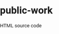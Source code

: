 # public-work
HTML source code
<!DOCTYPE html><html lang="en-US" dir="ltr"><head><meta charset="UTF-8"><meta http-equiv="Cache-Control" content="no-cache"/><meta http-equiv="pragma" content="no-cache"/><title>Google AdMob</title><script>window.$acx = {xsrfToken: 'ALwxsBFjYUb5Thihkse0lkuLWM3yYT96Tg:1649965695984',};</script><script>(function(){/*

 Copyright The Closure Library Authors.
 SPDX-License-Identifier: Apache-2.0
*/
'use strict';var e="function"==typeof Object.defineProperties?Object.defineProperty:function(a,b,c){if(a==Array.prototype||a==Object.prototype)return a;a[b]=c.value;return a};function m(a){a=["object"==typeof globalThis&&globalThis,a,"object"==typeof window&&window,"object"==typeof self&&self,"object"==typeof global&&global];for(var b=0;b<a.length;++b){var c=a[b];if(c&&c.Math==Math)return c}throw Error("Cannot find global object");}var n=m(this);
function q(a,b){if(b)a:{var c=n;a=a.split(".");for(var d=0;d<a.length-1;d++){var f=a[d];if(!(f in c))break a;c=c[f]}a=a[a.length-1];d=c[a];b=b(d);b!=d&&null!=b&&e(c,a,{configurable:!0,writable:!0,value:b})}}var r="function"==typeof Object.assign?Object.assign:function(a,b){for(var c=1;c<arguments.length;c++){var d=arguments[c];if(d)for(var f in d)Object.prototype.hasOwnProperty.call(d,f)&&(a[f]=d[f])}return a};q("Object.assign",function(a){return a||r});var u=this||self;function v(a){return new u.Promise(a)}
function w(a,b){b=void 0===b?{}:b;if("fetch"in u)return u.fetch(a,b);var c=new XMLHttpRequest,d=b.method||"GET",f=b.headers||{},h=b.body;return v(function(l,g){c.addEventListener("readystatechange",function(){4==c.readyState&&(200<=c.status&&300>c.status?l({ok:!0,status:c.status,text:function(){return u.Promise.resolve(c.responseText)}}):g({ok:!1,status:c.status,text:function(){return u.Promise.resolve(c.responseText)}}))});c.open(d,a);for(var k in f)c.setRequestHeader(k,f[k]);c.send(h)})}
function x(a,b){return v(function(c,d){function f(h){a().then(function(l){return c(Object.assign({},{value:l},h))})["catch"](function(l){h.failureTimestamps.push((new Date).getTime());h.retries===b?d(Object.assign({},{exception:l},h)):setTimeout(function(){h.retries+=1;h.attemptTimestamps.push((new Date).getTime());return f(h)},1E3*(Math.pow(2,h.retries)+Math.random()))})}f({retries:0,attemptTimestamps:[(new Date).getTime()],failureTimestamps:[],allowedAttempts:b})})};var y=[],z={},A=0,B;function C(a,b){return y.filter(function(c){return c.startTime>=a&&c.startTime+c.duration<=b})}function D(a){z[a]=performance.now();0>=A&&B.observe({entryTypes:["longtask"]});A=Math.max(0,A+1)}function E(a){var b=performance.now(),c=z[a];delete z[a];A--;"takeRecords"in B&&Array.prototype.push.apply(y,B.takeRecords());a=C(c,b);0>=A&&(B.disconnect(),A=y.length=0);return a};var F={},G={},H,I,J=0;function L(a){a.forEach(function(b){b.name in F&&(F[b.name]={startTime:b.startTime,responseStart:b.responseStart,responseEnd:b.responseEnd,transferSize:b.transferSize})})}function M(a,b){1E3>=J+1&&!(a in G)&&(J++,G[a]=b||a,F[b||a]=!0)}function N(a){var b=G[a],c=F[b];J-=c?1:0;1==c&&(L(I()),c=F[b]);delete F[b];delete G[a];return 1==c?void 0:c}function O(a){var b=G[a],c=F[b];delete F[b];delete G[a];J-=c?1:0};/*

 SPDX-License-Identifier: Apache-2.0
*/
function P(a,b){b={src:a,retryResult:b};"$acx"in u&&"resourceTimingBuffer"in u.$acx&&(b.performanceEntry=u.$acx.resourceTimingBuffer.get(a));return b}function Q(a){return v(function(b,c){try{"function"===typeof a&&a(),b()}catch(d){c(d)}})}function R(a,b){var c={},d;for(d in b)b.hasOwnProperty(d)&&(a.hasOwnProperty(d)?c[d]=a[d]:c[d]=b[d]);return c}function S(){var a=document.createElement("script");"nonce"in a?a.nonce=u.$acx.cspNonce:a.setAttribute("nonce",u.$acx.cspNonce);return a}
function T(a){var b=void 0===b?w:b;u.dart_requestedScripts=u.dart_requestedScripts||[];this.i=this.h=null;this.s=b;this.g={};this.m=a}T.prototype.load=function(a,b){b=void 0===b?{}:b;b=R(b,U);return V(this,a.src,function(){return W(a.cloneNode(!1))},b.retries,b.track,b.dedupe)};
T.prototype.u=function(a,b){b=void 0===b?{}:b;b=R(b,U);var c=b.retries,d=b.track;b=b.dedupe;var f=S();if(!this.m)throw"loadUrlUsingScriptTag API cannot be used without providing a scriptSrcSetter.";this.m(f,a);return this.load(f,{B:c,track:d,A:b})};
T.prototype.v=function(a,b){var c=this;b=void 0===b?{}:b;b=R(b,aa);var d=b.retries,f=b.track,h=b.dedupe,l=b.beforeExecute,g=b.requestPayload,k=b.contentType;if(b.xsrfProtected){var p={method:"POST",headers:{"X-Framework-Xsrf-Token":u.$acx.xsrfToken}};void 0!==g&&""!==g&&(p.body=g,p.headers["Content-Type"]=k)}return V(this,a,function(){var t=p;t=void 0===t?{method:"GET"}:t;return c.s(a,t)},d,f,h,function(t){return t.text().then(function(ba){return Q(l).then(function(){var K=S();K.appendChild(document.createTextNode(ba));
document.head.appendChild(K)})})})};
function V(a,b,c,d,f,h,l){if(h&&b in a.g)return a.g[b];d=c=x(c,d);l&&(d=c.then(function(g){return l(g.value).then(function(){return g}).catch(function(k){g.exception=k;return g})}));b in a.g||(a.g[b]=d);return f?(u.dart_requestedScripts.push(b),"$acx"in u&&"resourceTimingBuffer"in u.$acx&&u.$acx.resourceTimingBuffer.add(b),d.then(function(g){if("acx_Observable"in u){var k=P(b,g);a.l().mutate(function(p){p.push(k)});g.performanceEntry=k.performanceEntry}return g}).catch(function(g){if("acx_Observable"in u){var k=
P(b,g);a.j().mutate(function(p){p.push(k)});g.performanceEntry=k.performanceEntry}return g})):d}function W(a){document.head.appendChild(a);return v(function(b,c){a.onload=b;a.onerror=function(d){a.remove();c(d)}})}T.prototype.l=function(){return this.i=this.i||new u.acx_Observable([])};T.prototype.j=function(){return this.h=this.h||new u.acx_Observable([])};T.prototype.o=function(){this.i=this.h=null};
var U={retries:2,track:!0,dedupe:!1},aa={retries:2,track:!0,dedupe:!1,xsrfProtected:!0,beforeExecute:function(){},requestPayload:void 0,contentType:"application/x-www-form-urlencoded"};var X=u.$acx=u.$acx||{};X.ScriptLoaderFactory={newInstance:function(a){a=new T(a);return{load:a.load.bind(a),loadUrlUsingScriptTag:a.u.bind(a),loadUrlUsingXhr:a.v.bind(a),failedScripts:a.j.bind(a),loadedScripts:a.l.bind(a),defaults:U,reset:a.o.bind(a)}}};(function(a,b){["mousedown","keydown","touchstart"].forEach(function(c){a.addEventListener(c,function(d){b.inputTimeStamp=d.timeStamp},{capture:!0,passive:!0})})})(document.documentElement,X);var Y;
"performance"in u&&"PerformanceObserver"in u?(H=new PerformanceObserver(function(a){return L(a.getEntries())}),H.observe({entryTypes:["resource"]}),"takeRecords"in H?I=H.takeRecords.bind(H):"getEntriesByType"in performance&&(I=function(){var a=performance.getEntriesByType("resource");"clearResourceTimings"in performance&&performance.clearResourceTimings();return a}),Y=!0):Y=!1;
Y&&(X.resourceTimingBuffer={add:M,get:N,remove:O},u._resourceTimingBuffer={add:X.resourceTimingBuffer.add,get:function(a){(a=X.resourceTimingBuffer.get(a))&&(a.fetchStart=a.startTime);return a}});var Z;"PerformanceLongTaskTiming"in u&&"PerformanceObserver"in u&&"performance"in u?(B=new PerformanceObserver(function(a){Array.prototype.push.apply(y,a.getEntries())}),Z=!0):Z=!1;Z&&(X.LongTaskTracker={start:D,stop:E});}).call(this);
</script><script>(function () {function scriptSrcSetter(scriptElement, url){scriptElement.src = url;}window.$acx.scriptLoader = window.$acx.ScriptLoaderFactory.newInstance(scriptSrcSetter);})();</script><style>@font-face{font-family:'Roboto';font-style:normal;font-weight:400;font-display:swap;src:local('Roboto Regular'),local('Roboto-Regular'),local('sans-serif'),url(//fonts.gstatic.com/s/roboto/v18/KFOmCnqEu92Fr1Mu72xKKTU1Kvnz.woff2)format('woff2');unicode-range:U+0460-052F,U+1C80-1C88,U+20B4,U+2DE0-2DFF,U+A640-A69F,U+FE2E-FE2F;}@font-face{font-family:'Roboto';font-style:normal;font-weight:400;font-display:swap;src:local('Roboto Regular'),local('Roboto-Regular'),local('sans-serif'),url(//fonts.gstatic.com/s/roboto/v18/KFOmCnqEu92Fr1Mu5mxKKTU1Kvnz.woff2)format('woff2');unicode-range:U+0400-045F,U+0490-0491,U+04B0-04B1,U+2116;}@font-face{font-family:'Roboto';font-style:normal;font-weight:400;font-display:swap;src:local('Roboto Regular'),local('Roboto-Regular'),local('sans-serif'),url(//fonts.gstatic.com/s/roboto/v18/KFOmCnqEu92Fr1Mu7mxKKTU1Kvnz.woff2)format('woff2');unicode-range:U+1F00-1FFF;}@font-face{font-family:'Roboto';font-style:normal;font-weight:400;font-display:swap;src:local('Roboto Regular'),local('Roboto-Regular'),local('sans-serif'),url(//fonts.gstatic.com/s/roboto/v18/KFOmCnqEu92Fr1Mu4WxKKTU1Kvnz.woff2)format('woff2');unicode-range:U+0370-03FF;}@font-face{font-family:'Roboto';font-style:normal;font-weight:400;font-display:swap;src:local('Roboto Regular'),local('Roboto-Regular'),local('sans-serif'),url(//fonts.gstatic.com/s/roboto/v18/KFOmCnqEu92Fr1Mu7WxKKTU1Kvnz.woff2)format('woff2');unicode-range:U+0102-0103,U+0110-0111,U+0128-0129,U+0168-0169,U+01A0-01A1,U+01AF-01B0,U+1EA0-1EF9,U+20AB;}@font-face{font-family:'Roboto';font-style:normal;font-weight:400;font-display:swap;src:local('Roboto Regular'),local('Roboto-Regular'),local('sans-serif'),url(//fonts.gstatic.com/s/roboto/v18/KFOmCnqEu92Fr1Mu7GxKKTU1Kvnz.woff2)format('woff2');unicode-range:U+0100-024F,U+0259,U+1E00-1EFF,U+2020,U+20A0-20AB,U+20AD-20CF,U+2113,U+2C60-2C7F,U+A720-A7FF;}@font-face{font-family:'Roboto';font-style:normal;font-weight:400;font-display:swap;src:local('Roboto Regular'),local('Roboto-Regular'),local('sans-serif'),url(//fonts.gstatic.com/s/roboto/v18/KFOmCnqEu92Fr1Mu4mxKKTU1Kg.woff2)format('woff2');unicode-range:U+0000-00FF,U+0131,U+0152-0153,U+02BB-02BC,U+02C6,U+02DA,U+02DC,U+2000-206F,U+2074,U+20AC,U+2122,U+2191,U+2193,U+2212,U+2215,U+FEFF,U+FFFD;}@font-face{font-family:'Roboto';font-style:normal;font-weight:500;font-display:swap;src:local('Roboto Medium'),local('Roboto-Medium'),local('sans-serif-medium'),url(//fonts.gstatic.com/s/roboto/v18/KFOlCnqEu92Fr1MmEU9fCRc4AMP6lbBP.woff2)format('woff2');unicode-range:U+0460-052F,U+1C80-1C88,U+20B4,U+2DE0-2DFF,U+A640-A69F,U+FE2E-FE2F;}@font-face{font-family:'Roboto';font-style:normal;font-weight:500;font-display:swap;src:local('Roboto Medium'),local('Roboto-Medium'),local('sans-serif-medium'),url(//fonts.gstatic.com/s/roboto/v18/KFOlCnqEu92Fr1MmEU9fABc4AMP6lbBP.woff2)format('woff2');unicode-range:U+0400-045F,U+0490-0491,U+04B0-04B1,U+2116;}@font-face{font-family:'Roboto';font-style:normal;font-weight:500;font-display:swap;src:local('Roboto Medium'),local('Roboto-Medium'),local('sans-serif-medium'),url(//fonts.gstatic.com/s/roboto/v18/KFOlCnqEu92Fr1MmEU9fCBc4AMP6lbBP.woff2)format('woff2');unicode-range:U+1F00-1FFF;}@font-face{font-family:'Roboto';font-style:normal;font-weight:500;font-display:swap;src:local('Roboto Medium'),local('Roboto-Medium'),local('sans-serif-medium'),url(//fonts.gstatic.com/s/roboto/v18/KFOlCnqEu92Fr1MmEU9fBxc4AMP6lbBP.woff2)format('woff2');unicode-range:U+0370-03FF;}@font-face{font-family:'Roboto';font-style:normal;font-weight:500;font-display:swap;src:local('Roboto Medium'),local('Roboto-Medium'),local('sans-serif-medium'),url(//fonts.gstatic.com/s/roboto/v18/KFOlCnqEu92Fr1MmEU9fCxc4AMP6lbBP.woff2)format('woff2');unicode-range:U+0102-0103,U+0110-0111,U+0128-0129,U+0168-0169,U+01A0-01A1,U+01AF-01B0,U+1EA0-1EF9,U+20AB;}@font-face{font-family:'Roboto';font-style:normal;font-weight:500;font-display:swap;src:local('Roboto Medium'),local('Roboto-Medium'),local('sans-serif-medium'),url(//fonts.gstatic.com/s/roboto/v18/KFOlCnqEu92Fr1MmEU9fChc4AMP6lbBP.woff2)format('woff2');unicode-range:U+0100-024F,U+0259,U+1E00-1EFF,U+2020,U+20A0-20AB,U+20AD-20CF,U+2113,U+2C60-2C7F,U+A720-A7FF;}@font-face{font-family:'Roboto';font-style:normal;font-weight:500;font-display:swap;src:local('Roboto Medium'),local('Roboto-Medium'),local('sans-serif-medium'),url(//fonts.gstatic.com/s/roboto/v18/KFOlCnqEu92Fr1MmEU9fBBc4AMP6lQ.woff2)format('woff2');unicode-range:U+0000-00FF,U+0131,U+0152-0153,U+02BB-02BC,U+02C6,U+02DA,U+02DC,U+2000-206F,U+2074,U+20AC,U+2122,U+2191,U+2193,U+2212,U+2215,U+FEFF,U+FFFD;}@font-face{font-family:'Roboto';font-style:normal;font-weight:700;font-display:swap;src:local('Roboto Bold'),local('Roboto-Bold'),local('sans-serif'),url(//fonts.gstatic.com/s/roboto/v18/KFOlCnqEu92Fr1MmWUlfCRc4AMP6lbBP.woff2)format('woff2');unicode-range:U+0460-052F,U+1C80-1C88,U+20B4,U+2DE0-2DFF,U+A640-A69F,U+FE2E-FE2F;}@font-face{font-family:'Roboto';font-style:normal;font-weight:700;font-display:swap;src:local('Roboto Bold'),local('Roboto-Bold'),local('sans-serif'),url(//fonts.gstatic.com/s/roboto/v18/KFOlCnqEu92Fr1MmWUlfABc4AMP6lbBP.woff2)format('woff2');unicode-range:U+0400-045F,U+0490-0491,U+04B0-04B1,U+2116;}@font-face{font-family:'Roboto';font-style:normal;font-weight:700;font-display:swap;src:local('Roboto Bold'),local('Roboto-Bold'),local('sans-serif'),url(//fonts.gstatic.com/s/roboto/v18/KFOlCnqEu92Fr1MmWUlfCBc4AMP6lbBP.woff2)format('woff2');unicode-range:U+1F00-1FFF;}@font-face{font-family:'Roboto';font-style:normal;font-weight:700;font-display:swap;src:local('Roboto Bold'),local('Roboto-Bold'),local('sans-serif'),url(//fonts.gstatic.com/s/roboto/v18/KFOlCnqEu92Fr1MmWUlfBxc4AMP6lbBP.woff2)format('woff2');unicode-range:U+0370-03FF;}@font-face{font-family:'Roboto';font-style:normal;font-weight:700;font-display:swap;src:local('Roboto Bold'),local('Roboto-Bold'),local('sans-serif'),url(//fonts.gstatic.com/s/roboto/v18/KFOlCnqEu92Fr1MmWUlfCxc4AMP6lbBP.woff2)format('woff2');unicode-range:U+0102-0103,U+0110-0111,U+0128-0129,U+0168-0169,U+01A0-01A1,U+01AF-01B0,U+1EA0-1EF9,U+20AB;}@font-face{font-family:'Roboto';font-style:normal;font-weight:700;font-display:swap;src:local('Roboto Bold'),local('Roboto-Bold'),local('sans-serif'),url(//fonts.gstatic.com/s/roboto/v18/KFOlCnqEu92Fr1MmWUlfChc4AMP6lbBP.woff2)format('woff2');unicode-range:U+0100-024F,U+0259,U+1E00-1EFF,U+2020,U+20A0-20AB,U+20AD-20CF,U+2113,U+2C60-2C7F,U+A720-A7FF;}@font-face{font-family:'Roboto';font-style:normal;font-weight:700;font-display:swap;src:local('Roboto Bold'),local('Roboto-Bold'),local('sans-serif'),url(//fonts.gstatic.com/s/roboto/v18/KFOlCnqEu92Fr1MmWUlfBBc4AMP6lQ.woff2)format('woff2');unicode-range:U+0000-00FF,U+0131,U+0152-0153,U+02BB-02BC,U+02C6,U+02DA,U+02DC,U+2000-206F,U+2074,U+20AC,U+2122,U+2191,U+2193,U+2212,U+2215,U+FEFF,U+FFFD;}</style><style>@font-face{font-family:'Google Sans';font-style:normal;font-weight:400;font-display:swap;src:url(//fonts.gstatic.com/s/googlesans/v29/4UaRrENHsxJlGDuGo1OIlJfC6mGS6vhAK1YobMu2ugCIhM907-0x.woff2)format('woff2');unicode-range:U+0400-045F,U+0490-0491,U+04B0-04B1,U+2116;}@font-face{font-family:'Google Sans';font-style:normal;font-weight:400;font-display:swap;src:url(//fonts.gstatic.com/s/googlesans/v29/4UaRrENHsxJlGDuGo1OIlJfC6mGS6vhAK1YobMu2vQCIhM907-0x.woff2)format('woff2');unicode-range:U+0370-03FF;}@font-face{font-family:'Google Sans';font-style:normal;font-weight:400;font-display:swap;src:url(//fonts.gstatic.com/s/googlesans/v29/4UaRrENHsxJlGDuGo1OIlJfC6mGS6vhAK1YobMu2vACIhM907-0x.woff2)format('woff2');unicode-range:U+0590-05FF,U+200C-2010,U+20AA,U+25CC,U+FB1D-FB4F;}@font-face{font-family:'Google Sans';font-style:normal;font-weight:400;font-display:swap;src:url(//fonts.gstatic.com/s/googlesans/v29/4UaRrENHsxJlGDuGo1OIlJfC6mGS6vhAK1YobMu2sQCIhM907-0x.woff2)format('woff2');unicode-range:U+0102-0103,U+0110-0111,U+0128-0129,U+0168-0169,U+01A0-01A1,U+01AF-01B0,U+1EA0-1EF9,U+20AB;}@font-face{font-family:'Google Sans';font-style:normal;font-weight:400;font-display:swap;src:url(//fonts.gstatic.com/s/googlesans/v29/4UaRrENHsxJlGDuGo1OIlJfC6mGS6vhAK1YobMu2sACIhM907-0x.woff2)format('woff2');unicode-range:U+0100-024F,U+0259,U+1E00-1EFF,U+2020,U+20A0-20AB,U+20AD-20CF,U+2113,U+2C60-2C7F,U+A720-A7FF;}@font-face{font-family:'Google Sans';font-style:normal;font-weight:400;font-display:swap;src:url(//fonts.gstatic.com/s/googlesans/v29/4UaRrENHsxJlGDuGo1OIlJfC6mGS6vhAK1YobMu2vgCIhM907w.woff2)format('woff2');unicode-range:U+0000-00FF,U+0131,U+0152-0153,U+02BB-02BC,U+02C6,U+02DA,U+02DC,U+2000-206F,U+2074,U+20AC,U+2122,U+2191,U+2193,U+2212,U+2215,U+FEFF,U+FFFD;}@font-face{font-family:'Google Sans';font-style:normal;font-weight:500;font-display:swap;src:url(//fonts.gstatic.com/s/googlesans/v29/4UaRrENHsxJlGDuGo1OIlJfC6mGS6vhAK1YobMu2ugCIhM907-0x.woff2)format('woff2');unicode-range:U+0400-045F,U+0490-0491,U+04B0-04B1,U+2116;}@font-face{font-family:'Google Sans';font-style:normal;font-weight:500;font-display:swap;src:url(//fonts.gstatic.com/s/googlesans/v29/4UaRrENHsxJlGDuGo1OIlJfC6mGS6vhAK1YobMu2vQCIhM907-0x.woff2)format('woff2');unicode-range:U+0370-03FF;}@font-face{font-family:'Google Sans';font-style:normal;font-weight:500;font-display:swap;src:url(//fonts.gstatic.com/s/googlesans/v29/4UaRrENHsxJlGDuGo1OIlJfC6mGS6vhAK1YobMu2vACIhM907-0x.woff2)format('woff2');unicode-range:U+0590-05FF,U+200C-2010,U+20AA,U+25CC,U+FB1D-FB4F;}@font-face{font-family:'Google Sans';font-style:normal;font-weight:500;font-display:swap;src:url(//fonts.gstatic.com/s/googlesans/v29/4UaRrENHsxJlGDuGo1OIlJfC6mGS6vhAK1YobMu2sQCIhM907-0x.woff2)format('woff2');unicode-range:U+0102-0103,U+0110-0111,U+0128-0129,U+0168-0169,U+01A0-01A1,U+01AF-01B0,U+1EA0-1EF9,U+20AB;}@font-face{font-family:'Google Sans';font-style:normal;font-weight:500;font-display:swap;src:url(//fonts.gstatic.com/s/googlesans/v29/4UaRrENHsxJlGDuGo1OIlJfC6mGS6vhAK1YobMu2sACIhM907-0x.woff2)format('woff2');unicode-range:U+0100-024F,U+0259,U+1E00-1EFF,U+2020,U+20A0-20AB,U+20AD-20CF,U+2113,U+2C60-2C7F,U+A720-A7FF;}@font-face{font-family:'Google Sans';font-style:normal;font-weight:500;font-display:swap;src:url(//fonts.gstatic.com/s/googlesans/v29/4UaRrENHsxJlGDuGo1OIlJfC6mGS6vhAK1YobMu2vgCIhM907w.woff2)format('woff2');unicode-range:U+0000-00FF,U+0131,U+0152-0153,U+02BB-02BC,U+02C6,U+02DA,U+02DC,U+2000-206F,U+2074,U+20AC,U+2122,U+2191,U+2193,U+2212,U+2215,U+FEFF,U+FFFD;}@font-face{font-family:'Google Sans';font-style:normal;font-weight:700;font-display:swap;src:url(//fonts.gstatic.com/s/googlesans/v29/4UaRrENHsxJlGDuGo1OIlJfC6mGS6vhAK1YobMu2ugCIhM907-0x.woff2)format('woff2');unicode-range:U+0400-045F,U+0490-0491,U+04B0-04B1,U+2116;}@font-face{font-family:'Google Sans';font-style:normal;font-weight:700;font-display:swap;src:url(//fonts.gstatic.com/s/googlesans/v29/4UaRrENHsxJlGDuGo1OIlJfC6mGS6vhAK1YobMu2vQCIhM907-0x.woff2)format('woff2');unicode-range:U+0370-03FF;}@font-face{font-family:'Google Sans';font-style:normal;font-weight:700;font-display:swap;src:url(//fonts.gstatic.com/s/googlesans/v29/4UaRrENHsxJlGDuGo1OIlJfC6mGS6vhAK1YobMu2vACIhM907-0x.woff2)format('woff2');unicode-range:U+0590-05FF,U+200C-2010,U+20AA,U+25CC,U+FB1D-FB4F;}@font-face{font-family:'Google Sans';font-style:normal;font-weight:700;font-display:swap;src:url(//fonts.gstatic.com/s/googlesans/v29/4UaRrENHsxJlGDuGo1OIlJfC6mGS6vhAK1YobMu2sQCIhM907-0x.woff2)format('woff2');unicode-range:U+0102-0103,U+0110-0111,U+0128-0129,U+0168-0169,U+01A0-01A1,U+01AF-01B0,U+1EA0-1EF9,U+20AB;}@font-face{font-family:'Google Sans';font-style:normal;font-weight:700;font-display:swap;src:url(//fonts.gstatic.com/s/googlesans/v29/4UaRrENHsxJlGDuGo1OIlJfC6mGS6vhAK1YobMu2sACIhM907-0x.woff2)format('woff2');unicode-range:U+0100-024F,U+0259,U+1E00-1EFF,U+2020,U+20A0-20AB,U+20AD-20CF,U+2113,U+2C60-2C7F,U+A720-A7FF;}@font-face{font-family:'Google Sans';font-style:normal;font-weight:700;font-display:swap;src:url(//fonts.gstatic.com/s/googlesans/v29/4UaRrENHsxJlGDuGo1OIlJfC6mGS6vhAK1YobMu2vgCIhM907w.woff2)format('woff2');unicode-range:U+0000-00FF,U+0131,U+0152-0153,U+02BB-02BC,U+02C6,U+02DA,U+02DC,U+2000-206F,U+2074,U+20AC,U+2122,U+2191,U+2193,U+2212,U+2215,U+FEFF,U+FFFD;}</style><style>@font-face{font-family:'Google Sans Display';font-style:normal;font-weight:400;font-display:swap;src:url(//fonts.gstatic.com/s/googlesansdisplay/v14/ea8FacM9Wef3EJPWRrHjgE4B6CnlZxHVDvr9oT3ZQZRENA.woff2)format('woff2');unicode-range:U+0400-045F,U+0490-0491,U+04B0-04B1,U+2116;}@font-face{font-family:'Google Sans Display';font-style:normal;font-weight:400;font-display:swap;src:url(//fonts.gstatic.com/s/googlesansdisplay/v14/ea8FacM9Wef3EJPWRrHjgE4B6CnlZxHVDv39oT3ZQZRENA.woff2)format('woff2');unicode-range:U+0370-03FF;}@font-face{font-family:'Google Sans Display';font-style:normal;font-weight:400;font-display:swap;src:url(//fonts.gstatic.com/s/googlesansdisplay/v14/ea8FacM9Wef3EJPWRrHjgE4B6CnlZxHVDvH9oT3ZQZRENA.woff2)format('woff2');unicode-range:U+0102-0103,U+0110-0111,U+0128-0129,U+0168-0169,U+01A0-01A1,U+01AF-01B0,U+1EA0-1EF9,U+20AB;}@font-face{font-family:'Google Sans Display';font-style:normal;font-weight:400;font-display:swap;src:url(//fonts.gstatic.com/s/googlesansdisplay/v14/ea8FacM9Wef3EJPWRrHjgE4B6CnlZxHVDvD9oT3ZQZRENA.woff2)format('woff2');unicode-range:U+0100-024F,U+0259,U+1E00-1EFF,U+2020,U+20A0-20AB,U+20AD-20CF,U+2113,U+2C60-2C7F,U+A720-A7FF;}@font-face{font-family:'Google Sans Display';font-style:normal;font-weight:400;font-display:swap;src:url(//fonts.gstatic.com/s/googlesansdisplay/v14/ea8FacM9Wef3EJPWRrHjgE4B6CnlZxHVDv79oT3ZQZQ.woff2)format('woff2');unicode-range:U+0000-00FF,U+0131,U+0152-0153,U+02BB-02BC,U+02C6,U+02DA,U+02DC,U+2000-206F,U+2074,U+20AC,U+2122,U+2191,U+2193,U+2212,U+2215,U+FEFF,U+FFFD;}@font-face{font-family:'Google Sans Display';font-style:normal;font-weight:500;font-display:swap;src:url(//fonts.gstatic.com/s/googlesansdisplay/v14/ea8IacM9Wef3EJPWRrHjgE4B6CnlZxHVBg3etBT7TL5-PQEKcA.woff2)format('woff2');unicode-range:U+0400-045F,U+0490-0491,U+04B0-04B1,U+2116;}@font-face{font-family:'Google Sans Display';font-style:normal;font-weight:500;font-display:swap;src:url(//fonts.gstatic.com/s/googlesansdisplay/v14/ea8IacM9Wef3EJPWRrHjgE4B6CnlZxHVBg3etBP7TL5-PQEKcA.woff2)format('woff2');unicode-range:U+0370-03FF;}@font-face{font-family:'Google Sans Display';font-style:normal;font-weight:500;font-display:swap;src:url(//fonts.gstatic.com/s/googlesansdisplay/v14/ea8IacM9Wef3EJPWRrHjgE4B6CnlZxHVBg3etB_7TL5-PQEKcA.woff2)format('woff2');unicode-range:U+0102-0103,U+0110-0111,U+0128-0129,U+0168-0169,U+01A0-01A1,U+01AF-01B0,U+1EA0-1EF9,U+20AB;}@font-face{font-family:'Google Sans Display';font-style:normal;font-weight:500;font-display:swap;src:url(//fonts.gstatic.com/s/googlesansdisplay/v14/ea8IacM9Wef3EJPWRrHjgE4B6CnlZxHVBg3etB77TL5-PQEKcA.woff2)format('woff2');unicode-range:U+0100-024F,U+0259,U+1E00-1EFF,U+2020,U+20A0-20AB,U+20AD-20CF,U+2113,U+2C60-2C7F,U+A720-A7FF;}@font-face{font-family:'Google Sans Display';font-style:normal;font-weight:500;font-display:swap;src:url(//fonts.gstatic.com/s/googlesansdisplay/v14/ea8IacM9Wef3EJPWRrHjgE4B6CnlZxHVBg3etBD7TL5-PQE.woff2)format('woff2');unicode-range:U+0000-00FF,U+0131,U+0152-0153,U+02BB-02BC,U+02C6,U+02DA,U+02DC,U+2000-206F,U+2074,U+20AC,U+2122,U+2191,U+2193,U+2212,U+2215,U+FEFF,U+FFFD;}@font-face{font-family:'Google Sans Display';font-style:normal;font-weight:700;font-display:swap;src:url(//fonts.gstatic.com/s/googlesansdisplay/v14/ea8IacM9Wef3EJPWRrHjgE4B6CnlZxHVBkXYtBT7TL5-PQEKcA.woff2)format('woff2');unicode-range:U+0400-045F,U+0490-0491,U+04B0-04B1,U+2116;}@font-face{font-family:'Google Sans Display';font-style:normal;font-weight:700;font-display:swap;src:url(//fonts.gstatic.com/s/googlesansdisplay/v14/ea8IacM9Wef3EJPWRrHjgE4B6CnlZxHVBkXYtBP7TL5-PQEKcA.woff2)format('woff2');unicode-range:U+0370-03FF;}@font-face{font-family:'Google Sans Display';font-style:normal;font-weight:700;font-display:swap;src:url(//fonts.gstatic.com/s/googlesansdisplay/v14/ea8IacM9Wef3EJPWRrHjgE4B6CnlZxHVBkXYtB_7TL5-PQEKcA.woff2)format('woff2');unicode-range:U+0102-0103,U+0110-0111,U+0128-0129,U+0168-0169,U+01A0-01A1,U+01AF-01B0,U+1EA0-1EF9,U+20AB;}@font-face{font-family:'Google Sans Display';font-style:normal;font-weight:700;font-display:swap;src:url(//fonts.gstatic.com/s/googlesansdisplay/v14/ea8IacM9Wef3EJPWRrHjgE4B6CnlZxHVBkXYtB77TL5-PQEKcA.woff2)format('woff2');unicode-range:U+0100-024F,U+0259,U+1E00-1EFF,U+2020,U+20A0-20AB,U+20AD-20CF,U+2113,U+2C60-2C7F,U+A720-A7FF;}@font-face{font-family:'Google Sans Display';font-style:normal;font-weight:700;font-display:swap;src:url(//fonts.gstatic.com/s/googlesansdisplay/v14/ea8IacM9Wef3EJPWRrHjgE4B6CnlZxHVBkXYtBD7TL5-PQE.woff2)format('woff2');unicode-range:U+0000-00FF,U+0131,U+0152-0153,U+02BB-02BC,U+02C6,U+02DA,U+02DC,U+2000-206F,U+2074,U+20AC,U+2122,U+2191,U+2193,U+2212,U+2215,U+FEFF,U+FFFD;}</style><style>@font-face{font-family:'Material Icons Extended';font-style:normal;font-weight:400;src:url(//fonts.gstatic.com/s/materialiconsextended/v109/kJEjBvgX7BgnkSrUwT8UnLVc38YydejYY-oE_LvJHMXBBA.woff2)format('woff2');}.material-icons-extended{font-family:'Material Icons Extended';font-weight:normal;font-style:normal;font-size:24px;line-height:1;letter-spacing:normal;text-transform:none;display:inline-block;white-space:nowrap;word-wrap:normal;direction:ltr;-webkit-font-feature-settings:'liga';-webkit-font-smoothing:antialiased;}</style><style>@font-face{font-family:'Google Material Icons';font-style:normal;font-weight:400;src:url(//fonts.gstatic.com/s/googlematerialicons/v105/Gw6kwdfw6UnXLJCcmafZyFRXb3BL9rvi0QZG3Sy7X00.woff2)format('woff2');}.google-material-icons{font-family:'Google Material Icons';font-weight:normal;font-style:normal;font-size:24px;line-height:1;letter-spacing:normal;text-transform:none;display:inline-block;white-space:nowrap;word-wrap:normal;direction:ltr;-webkit-font-feature-settings:'liga';-webkit-font-smoothing:antialiased;}</style><link rel="icon" type="image/x-icon" sizes="32x32" href="https://www.google.com/admob/images/admob-favicon.ico"/><style>html, body {height: 100%; margin: 0; padding: 0; width: 100%;}body {font-family: 'Roboto', sans-serif; font-size: 13px; -moz-osx-font-smoothing: grayscale; -webkit-font-smoothing: antialiased; -webkit-overflow-scrolling: touch; -webkit-text-size-adjust: 100%;}ipl-progress-indicator {opacity: 1; pointer-events: none; -webkit-transition: opacity cubic-bezier(.4, 0, .2, 1) 436ms; transition: opacity cubic-bezier(.4, 0, .2, 1) 436ms; z-index: 9999;}ipl-progress-indicator.hide {opacity: 0;}ipl-progress-indicator .first-indicator, ipl-progress-indicator .second-indicator {background-color: #4285f4; bottom: 0; left: 0; right: 0; top: 0; position: absolute; -webkit-transform-origin: left center; transform-origin: left center; -webkit-transform: translate3d(0, 0, 0) scaleX(0); transform: scaleX(0); will-change: transform;}ipl-progress-indicator .first-indicator {-webkit-animation: first-indicator 2000ms linear infinite; animation: first-indicator 2000ms linear infinite;}ipl-progress-indicator .second-indicator {-webkit-animation: second-indicator 2000ms linear infinite; animation: second-indicator 2000ms linear infinite;}ipl-progress-indicator > .admob-logo-frame {display: -webkit-flex; display: flex; -webkit-flex-direction: column; flex-direction: column; -webkit-justify-content: center; justify-content: center; -webkit-animation: fadein 436ms; animation: fadein 436ms; height: 98%;}ipl-progress-indicator .admob-logo {-webkit-align-self: center; align-self: center;}@-webkit-keyframes fadein {from { opacity: 0; }to   { opacity: 1; }}@keyframes fadein {from { opacity: 0; }to   { opacity: 1; }}@-webkit-keyframes first-indicator {0% {-webkit-transform: translate3d(0%, 0, 0) scaleX(0);}25% {-webkit-transform: translate3d(0%, 0, 0) scaleX(0.5);}50% {-webkit-transform: translate3d(25%, 0, 0) scaleX(0.75);}75% {-webkit-transform: translate3d(100%, 0, 0) scaleX(0);}100% {-webkit-transform: translate3d(100%, 0, 0) scaleX(0);}}@keyframes first-indicator {0% {transform: translateX(0vw) scaleX(0);}25% {transform: translateX(0vw) scaleX(0.5);}50% {transform: translateX(25vw) scaleX(0.75);}75% {transform: translateX(100vw) scaleX(0);}100% {transform: translateX(100vw) scaleX(0);}}@-webkit-keyframes second-indicator {0% {-webkit-transform: translate3d(0%, 0, 0) scaleX(0);}60% {-webkit-transform: translate3d(0%, 0, 0) scaleX(0);}80% {-webkit-transform: translate3d(0%, 0, 0) scaleX(0.6);}100% {-webkit-transform: translate3d(100%, 0, 0) scaleX(0.1);}}@keyframes second-indicator {0% {transform: translateX(0vw) scaleX(0);}60% {transform: translateX(0vw) scaleX(0);}80% {transform: translateX(0vw) scaleX(0.6);}100% {transform: translateX(100vw) scaleX(0.1);}}</style><script>
      window['GoogleAnalyticsObject']='gaController';window.gaController=window.gaController||function(){(gaController.q=gaController.q||[]).push(arguments)};gaController.l=+new Date;
    gaController('create', 'UA-86618834-1', 'auto', 'admobTracker'); gaController('admobTracker.send', 'pageview');</script><script async src='//www.google-analytics.com/analytics.js'></script><meta name="viewport" content="width=device-width, initial-scale=1"><script type="text/javascript">window.eventCallbacks=window.eventCallbacks||[];window.registerEventCallback=window.registerEventCallback||function(f){var i=0;for(var length=window.eventCallbacks.length;i<length;i++){var cb=window.eventCallbacks[i];if(!cb)break}window.eventCallbacks[i]=f;return i};window.unregisterEventCallback=window.unregisterEventCallback||function(i){window.eventCallbacks[i]=null};
window.sendEvent=window.sendEvent||function(){for(var i=0,length=window.eventCallbacks.length;i<length;i++){var cb=window.eventCallbacks[i];try{if(cb)cb.apply(null,arguments)}catch(e){window.unregisterEventCallback(i);if(window.console){var func=window.console.error||window.console.info||window.console.log;if(func)func.call(window.console,"An error occured while processing callback: "+e)}}}};
</script><script type='text/javascript'>var sessionId= 3.6660405818381921E18 ;</script></head><body><ipl-progress-indicator style="background-color: #f8f9fa; width: 100%; height: 100%; position:fixed;" class="hide"><div style="background-color: #c6dafc; height: 4px; overflow: hidden; position: relative;"><div class="first-indicator"></div><div class="second-indicator"></div></div><div class="admob-logo-frame"><svg xmlns="http://www.w3.org/2000/svg" width="112" height="112" viewBox="0 0 192 192" class="admob-logo"><path fill="none" d="M0 0h192v192H0z"/><path fill="#FBBC04" d="M92.01 8.26c1.27-.26 6.3-.25 7.5-.26 34.25-.27 81.75 28.87 84.49 84.28v69.18c0 12.45-10.28 22.54-22.77 22.54-9 0-21.23-11.53-21.23-22.5V92.32c-1.27-18.26-16.07-38.81-40.99-40.36-1.54-.1-5.04-.16-7.01.1"/><path fill="#4285F4" d="M183.98 162c0 12.15-9.85 22-22 22S140 174.15 140 162s9.83-22 21.98-22 22 9.85 22 22z"/><path fill="#EA4335" d="M93.2 183.24c12.6 0 22.81-10.02 22.81-22.37 0-12.36-10.46-21.33-23.05-21.33-.08 0-.16.01-.24.01-21.66-1.5-41.92-20.57-40.44-46.71 0 0 .01-.13.03-.42 1.25-20.51 18.75-39.12 40.9-40.4 12.6 0 22.81-9.04 22.81-21.39S105.8 8.25 93.2 8.25c-.51 0-1.02-.03-1.53 0C53.46 9.58 8.46 41.37 8.01 95.4v.33c0 54.83 48.09 87.5 83.93 87.5h1.26z"/></svg></div></ipl-progress-indicator><script>
    (function() {
      var progressIndicator = document.querySelector('ipl-progress-indicator');
      var ow = progressIndicator.offsetWidth;
      requestAnimationFrame(function() {
        progressIndicator.className = '';
      });
    })();
    </script><div id="adblock" style="height: 1px; position: absolute;"></div><script>(function() {var callbacks = []; window.onAdBlockerDetected
